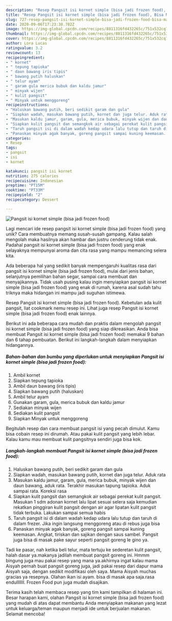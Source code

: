 ```yaml
---
description: "Resep Pangsit isi kornet simple (bisa jadi frozen food), Bisa Manjain Lidah"
title: "Resep Pangsit isi kornet simple (bisa jadi frozen food), Bisa Manjain Lidah"
slug: 727-resep-pangsit-isi-kornet-simple-bisa-jadi-frozen-food-bisa-manjain-lidah
date: 2020-09-06T17:23:38.702Z
image: https://img-global.cpcdn.com/recipes/8811316fd432265c/751x532cq70/pangsit-isi-kornet-simple-bisa-jadi-frozen-food-foto-resep-utama.jpg
thumbnail: https://img-global.cpcdn.com/recipes/8811316fd432265c/751x532cq70/pangsit-isi-kornet-simple-bisa-jadi-frozen-food-foto-resep-utama.jpg
cover: https://img-global.cpcdn.com/recipes/8811316fd432265c/751x532cq70/pangsit-isi-kornet-simple-bisa-jadi-frozen-food-foto-resep-utama.jpg
author: Lora Lucas
ratingvalue: 3.2
reviewcount: 13
recipeingredient:
- " kornet"
- " tepung tapioka"
- " daun bawang iris tipis"
- " bawang putih haluskan"
- " telur ayam"
- " garam gula merica bubuk dan kaldu jamur"
- " minyak wijen"
- " kulit pangsit"
- " Minyak untuk menggoreng"
recipeinstructions:
- "Haluskan bawang putih, beri sedikit garam dan gula"
- "Siapkan wadah, masukan bawang putih, kornet dan juga telur. Aduk rata"
- "Masukan kaldu jamur, garam, gula, merica bubuk, minyak wijen dan daun bawang, aduk rata. Terakhir masukan tapung tapioka. Aduk sampai rata. Koreksi rasa"
- "Siapkan kulit pangsit dan semangkok air sebagai perekat kulit pangsit. Masukan 1 sdm adonan kornet lalu lipat sesuai selera saja kemudian rekatkan pinggiran kulit pangsit dengan air agar lipatan kulit pangsit tidak terbuka. Lakukan sampai semua habis"
- "Taruh pangsit isi di dalam wadah kedap udara lalu tutup dan taruh di dalam frezer. Jika ingin langsung menggoreng atau di rebus juga bisa"
- "Panaskan minyak agak banyak, goreng pangsit sampai kuning keemasan. Angkat, tiriskan dan sajikan dengan saus sambel. Pangsit juga bisa di masak pake sayur seperti pangsit goreng le gino ya."
categories:
- Resep
tags:
- pangsit
- isi
- kornet

katakunci: pangsit isi kornet 
nutrition: 275 calories
recipecuisine: Indonesian
preptime: "PT15M"
cooktime: "PT33M"
recipeyield: "2"
recipecategory: Dessert

---
```



![Pangsit isi kornet simple (bisa jadi frozen food)](https://img-global.cpcdn.com/recipes/8811316fd432265c/751x532cq70/pangsit-isi-kornet-simple-bisa-jadi-frozen-food-foto-resep-utama.jpg)

Lagi mencari ide resep pangsit isi kornet simple (bisa jadi frozen food) yang unik? Cara membuatnya memang susah-susah gampang. Kalau salah mengolah maka hasilnya akan hambar dan justru cenderung tidak enak. Padahal pangsit isi kornet simple (bisa jadi frozen food) yang enak selayaknya mempunyai aroma dan cita rasa yang mampu memancing selera kita.

Ada beberapa hal yang sedikit banyak mempengaruhi kualitas rasa dari pangsit isi kornet simple (bisa jadi frozen food), mulai dari jenis bahan, selanjutnya pemilihan bahan segar, sampai cara membuat dan menyajikannya. Tidak usah pusing kalau ingin menyiapkan pangsit isi kornet simple (bisa jadi frozen food) yang enak di rumah, karena asal sudah tahu triknya maka hidangan ini mampu jadi suguhan istimewa.

Resep Pangsit isi kornet simple (bisa jadi frozen food). Kebetulan ada kulit pangsit, liat cookmark nemu resep ini. Lihat juga resep Pangsit isi kornet simple (bisa jadi frozen food) enak lainnya.


Berikut ini ada beberapa cara mudah dan praktis dalam mengolah pangsit isi kornet simple (bisa jadi frozen food) yang siap dikreasikan. Anda bisa membuat Pangsit isi kornet simple (bisa jadi frozen food) memakai 9 bahan dan 6 tahap pembuatan. Berikut ini langkah-langkah dalam menyiapkan hidangannya.

<!--inarticleads1-->

##### Bahan-bahan dan bumbu yang diperlukan untuk menyiapkan Pangsit isi kornet simple (bisa jadi frozen food):

1. Ambil  kornet
1. Siapkan  tepung tapioka
1. Ambil  daun bawang (iris tipis)
1. Siapkan  bawang putih (haluskan)
1. Ambil  telur ayam
1. Gunakan  garam, gula, merica bubuk dan kaldu jamur
1. Sediakan  minyak wijen
1. Sediakan  kulit pangsit
1. Siapkan  Minyak untuk menggoreng


Begitulah resep dan cara membuat pangsit isi yang pecah dimulut. Kamu bisa cobain resep ini dirumah. Atau pakai kulit pangsit yang lebih lebar. Kalau kamu mau membuat kulit pangsitnya sendiri juga bisa kok. 

<!--inarticleads2-->

##### Langkah-langkah membuat Pangsit isi kornet simple (bisa jadi frozen food):

1. Haluskan bawang putih, beri sedikit garam dan gula
1. Siapkan wadah, masukan bawang putih, kornet dan juga telur. Aduk rata
1. Masukan kaldu jamur, garam, gula, merica bubuk, minyak wijen dan daun bawang, aduk rata. Terakhir masukan tapung tapioka. Aduk sampai rata. Koreksi rasa
1. Siapkan kulit pangsit dan semangkok air sebagai perekat kulit pangsit. Masukan 1 sdm adonan kornet lalu lipat sesuai selera saja kemudian rekatkan pinggiran kulit pangsit dengan air agar lipatan kulit pangsit tidak terbuka. Lakukan sampai semua habis
1. Taruh pangsit isi di dalam wadah kedap udara lalu tutup dan taruh di dalam frezer. Jika ingin langsung menggoreng atau di rebus juga bisa
1. Panaskan minyak agak banyak, goreng pangsit sampai kuning keemasan. Angkat, tiriskan dan sajikan dengan saus sambel. Pangsit juga bisa di masak pake sayur seperti pangsit goreng le gino ya.


Tadi ke pasar, nah ketika beli telur, mata tertuju ke sederetan kulit pangsit, halah dasar ya.makanya jadilah membuat pangsit goreng ini. Hmmm bingung juga mau pakai resep yang mana ya.akhirnya ingat kalau mama Aisyah pernah buat pangsit goreng juga, jadi pakai resep dari dapur mama Aisyah saja, dengan sedikit modifikasi oleh saya. Mama Aisyah muchas gracias ya resepnya. Olahan ikan isi ayam. bisa di masak apa saja.rasa endulllllll. Frozen Food pun juga mudah disajikan. 

Terima kasih telah membaca resep yang tim kami tampilkan di halaman ini. Besar harapan kami, olahan Pangsit isi kornet simple (bisa jadi frozen food) yang mudah di atas dapat membantu Anda menyiapkan makanan yang lezat untuk keluarga/teman maupun menjadi ide untuk berjualan makanan. Selamat mencoba!

